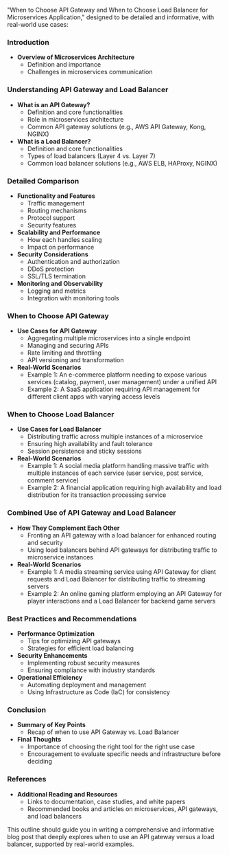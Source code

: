 "When to Choose API Gateway and When to Choose Load Balancer for Microservices Application," designed to be detailed and informative, with real-world use cases:

### Introduction
- **Overview of Microservices Architecture**
  - Definition and importance
  - Challenges in microservices communication

### Understanding API Gateway and Load Balancer
- **What is an API Gateway?**
  - Definition and core functionalities
  - Role in microservices architecture
  - Common API gateway solutions (e.g., AWS API Gateway, Kong, NGINX)
- **What is a Load Balancer?**
  - Definition and core functionalities
  - Types of load balancers (Layer 4 vs. Layer 7)
  - Common load balancer solutions (e.g., AWS ELB, HAProxy, NGINX)

### Detailed Comparison
- **Functionality and Features**
  - Traffic management
  - Routing mechanisms
  - Protocol support
  - Security features
- **Scalability and Performance**
  - How each handles scaling
  - Impact on performance
- **Security Considerations**
  - Authentication and authorization
  - DDoS protection
  - SSL/TLS termination
- **Monitoring and Observability**
  - Logging and metrics
  - Integration with monitoring tools

### When to Choose API Gateway
- **Use Cases for API Gateway**
  - Aggregating multiple microservices into a single endpoint
  - Managing and securing APIs
  - Rate limiting and throttling
  - API versioning and transformation
- **Real-World Scenarios**
  - Example 1: An e-commerce platform needing to expose various services (catalog, payment, user management) under a unified API
  - Example 2: A SaaS application requiring API management for different client apps with varying access levels

### When to Choose Load Balancer
- **Use Cases for Load Balancer**
  - Distributing traffic across multiple instances of a microservice
  - Ensuring high availability and fault tolerance
  - Session persistence and sticky sessions
- **Real-World Scenarios**
  - Example 1: A social media platform handling massive traffic with multiple instances of each service (user service, post service, comment service)
  - Example 2: A financial application requiring high availability and load distribution for its transaction processing service

### Combined Use of API Gateway and Load Balancer
- **How They Complement Each Other**
  - Fronting an API gateway with a load balancer for enhanced routing and security
  - Using load balancers behind API gateways for distributing traffic to microservice instances
- **Real-World Scenarios**
  - Example 1: A media streaming service using API Gateway for client requests and Load Balancer for distributing traffic to streaming servers
  - Example 2: An online gaming platform employing an API Gateway for player interactions and a Load Balancer for backend game servers

### Best Practices and Recommendations
- **Performance Optimization**
  - Tips for optimizing API gateways
  - Strategies for efficient load balancing
- **Security Enhancements**
  - Implementing robust security measures
  - Ensuring compliance with industry standards
- **Operational Efficiency**
  - Automating deployment and management
  - Using Infrastructure as Code (IaC) for consistency

### Conclusion
- **Summary of Key Points**
  - Recap of when to use API Gateway vs. Load Balancer
- **Final Thoughts**
  - Importance of choosing the right tool for the right use case
  - Encouragement to evaluate specific needs and infrastructure before deciding

### References
- **Additional Reading and Resources**
  - Links to documentation, case studies, and white papers
  - Recommended books and articles on microservices, API gateways, and load balancers

This outline should guide you in writing a comprehensive and informative blog post that deeply explores when to use an API gateway versus a load balancer, supported by real-world examples.
